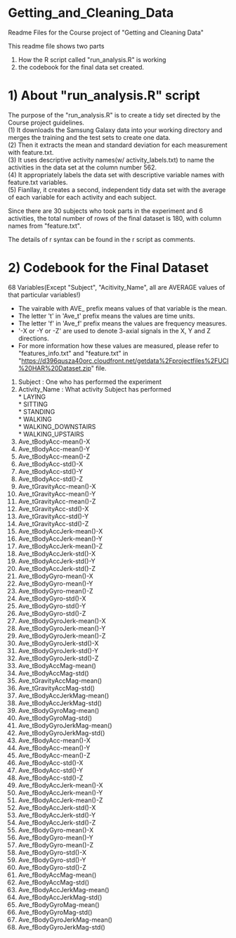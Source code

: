 Getting_and_Cleaning_Data
===========================

Readme Files for the Course project of "Getting and Cleaning Data"  

This readme file shows two parts   
1) How the R script called "run_analysis.R" is working  
2) the codebook for the final data set created.  

# 1) About "run_analysis.R" script  
The purpose of the "run_analysis.R" is to create a tidy set directed by the Course project guidelines.  
(1) It downloads the Samsung Galaxy data into your working directory and merges the training and the test sets to create one data.  
(2) Then it extracts the mean and standard deviation for each measurement with feature.txt.  
(3) It uses descriptive activity names(w/ activity_labels.txt) to name the activities in the data set at the column number 562.  
(4) It appropriately labels the data set with descriptive variable names with feature.txt variables.  
(5) Fianllay, it creates a second, independent tidy data set with the average of each variable for each activity and each subject.  
  
Since there are 30 subjects who took parts in the experiment and 6 activities, the total number of rows of the final dataset is 180, with column names from "feature.txt".  
  
The details of r syntax can be found in the r script as comments.  
  
# 2) Codebook for the Final Dataset  
  
68 Variables(Except "Subject", "Acitivity_Name", all are AVERAGE values of that particular variables!)
  
* The vairable with AVE_ prefix means values of that variable is the mean.  
* The letter 't' in 'Ave_t' prefix means the values are time units.  
* The letter 'f' in 'Ave_f' prefix means the values are frequency measures.  
* '-X or -Y or -Z' are used to denote 3-axial signals in the X, Y and Z directions.  
* For more information how these values are measured, please refer to "features_info.txt" and "feature.txt" in 
"https://d396qusza40orc.cloudfront.net/getdata%2Fprojectfiles%2FUCI%20HAR%20Dataset.zip" file.  
  
  
1. Subject : One who has performed the experiment  
2. Activity_Name : What activity Subject has performed  
                  * LAYING  
                  * SITTING  
                  * STANDING  
                  * WALKING  
                  * WALKING_DOWNSTAIRS  
                  * WALKING_UPSTAIRS  
3. Ave_tBodyAcc-mean()-X  
4. Ave_tBodyAcc-mean()-Y  
5. Ave_tBodyAcc-mean()-Z  
6. Ave_tBodyAcc-std()-X  
7. Ave_tBodyAcc-std()-Y  
8. Ave_tBodyAcc-std()-Z  
9. Ave_tGravityAcc-mean()-X  
10. Ave_tGravityAcc-mean()-Y  
11. Ave_tGravityAcc-mean()-Z  
12. Ave_tGravityAcc-std()-X  
13. Ave_tGravityAcc-std()-Y  
14. Ave_tGravityAcc-std()-Z  
15. Ave_tBodyAccJerk-mean()-X  
16. Ave_tBodyAccJerk-mean()-Y  
17. Ave_tBodyAccJerk-mean()-Z  
18. Ave_tBodyAccJerk-std()-X  
19. Ave_tBodyAccJerk-std()-Y  
20. Ave_tBodyAccJerk-std()-Z  
21. Ave_tBodyGyro-mean()-X  
22. Ave_tBodyGyro-mean()-Y  
23. Ave_tBodyGyro-mean()-Z  
24. Ave_tBodyGyro-std()-X  
25. Ave_tBodyGyro-std()-Y  
26. Ave_tBodyGyro-std()-Z  
27. Ave_tBodyGyroJerk-mean()-X  
28. Ave_tBodyGyroJerk-mean()-Y  
29. Ave_tBodyGyroJerk-mean()-Z  
30. Ave_tBodyGyroJerk-std()-X  
31. Ave_tBodyGyroJerk-std()-Y  
32. Ave_tBodyGyroJerk-std()-Z  
33. Ave_tBodyAccMag-mean()  
34. Ave_tBodyAccMag-std()  
35. Ave_tGravityAccMag-mean()  
36. Ave_tGravityAccMag-std()  
37. Ave_tBodyAccJerkMag-mean()  
38. Ave_tBodyAccJerkMag-std()  
39. Ave_tBodyGyroMag-mean()  
40. Ave_tBodyGyroMag-std()  
41. Ave_tBodyGyroJerkMag-mean()  
42. Ave_tBodyGyroJerkMag-std()  
43. Ave_fBodyAcc-mean()-X  
44. Ave_fBodyAcc-mean()-Y  
45. Ave_fBodyAcc-mean()-Z  
46. Ave_fBodyAcc-std()-X  
47. Ave_fBodyAcc-std()-Y  
48. Ave_fBodyAcc-std()-Z  
49. Ave_fBodyAccJerk-mean()-X  
50. Ave_fBodyAccJerk-mean()-Y  
51. Ave_fBodyAccJerk-mean()-Z  
52. Ave_fBodyAccJerk-std()-X  
53. Ave_fBodyAccJerk-std()-Y  
54. Ave_fBodyAccJerk-std()-Z  
55. Ave_fBodyGyro-mean()-X  
56. Ave_fBodyGyro-mean()-Y  
57. Ave_fBodyGyro-mean()-Z  
58. Ave_fBodyGyro-std()-X  
59. Ave_fBodyGyro-std()-Y  
60. Ave_fBodyGyro-std()-Z  
61. Ave_fBodyAccMag-mean()  
62. Ave_fBodyAccMag-std()  
63. Ave_fBodyAccJerkMag-mean()  
64. Ave_fBodyAccJerkMag-std()  
65. Ave_fBodyGyroMag-mean()  
66. Ave_fBodyGyroMag-std()  
67. Ave_fBodyGyroJerkMag-mean()  
68. Ave_fBodyGyroJerkMag-std()  
